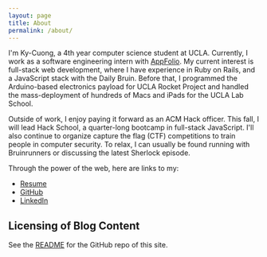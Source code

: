 ```yaml
---
layout: page
title: About
permalink: /about/
---
```


I'm Ky-Cuong, a 4th year computer science student at UCLA. Currently, I work as
a software engineering intern with [AppFolio](http://www.appfolioinc.com/).
My current interest is full-stack web development, where I have experience in
Ruby on Rails, and a JavaScript stack with the Daily Bruin. Before that, I
programmed the Arduino-based electronics payload for UCLA Rocket Project and
handled the mass-deployment of hundreds of Macs and iPads for the UCLA Lab
School.

Outside of work, I enjoy paying it forward as an ACM Hack officer. This fall, I will lead Hack School, a quarter-long bootcamp in full-stack JavaScript. I'll also continue to organize capture the flag (CTF) competitions to train people in computer security. To relax, I can usually be found running with Bruinrunners or discussing the latest Sherlock episode.

Through the power of the web, here are links to my: 

* [Resume](/Ky-Cuong.pdf)
* [GitHub](https://github.com/KyCodeHuynh)
* [LinkedIn](https://www.linkedin.com/in/kycuong)


## Licensing of Blog Content

See the [README](https://github.com/KyCodeHuynh/kycodehuynh.github.io/blob/master/README.md) for the GitHub repo of this site.